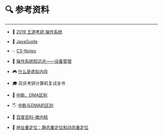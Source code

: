 # 🔍 参考资料

---



- 🦄 [2019 王道考研 操作系统](https://www.bilibili.com/video/BV1YE411D7nH?t=21&p=52)

- 🎃 [JavaGuide](https://gitee.com/SnailClimb/JavaGuide)

- 💡 [CS-Notes](https://cyc2018.github.io/CS-Notes/#/README)

- 📡 [操作系统知识点——设备管理](https://blog.csdn.net/weixin_36378917/article/details/80992234)

- 🎮 [什么是虚拟内存](https://www.php.cn/faq/418081.html)

- 🎓 灰灰考研计算机复试全书

- 🚀 [中断、DMA区别](https://blog.csdn.net/guomutian911/article/details/46291635)

- 🖐 [中断与DMA的区别](https://blog.csdn.net/u014689845/article/details/88075070)

- 🚗 [百度百科-微内核](https://baike.baidu.com/item/微内核/3856137?fr=aladdin)

- 🍉 [地址重定位：静态重定位和动态重定位](https://blog.csdn.net/spaceyqy/article/details/39393877)